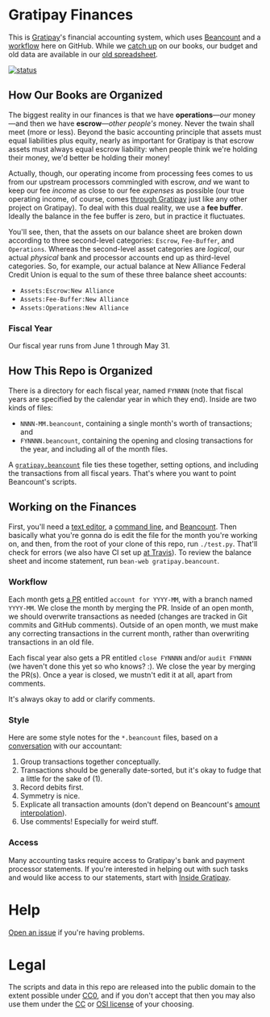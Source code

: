 # Gratipay Finances

This is [Gratipay](https://gratipay.com/)'s financial accounting system, which
uses [Beancount](http://furius.ca/beancount/) and a [workflow](#workflow) here
on GitHub. While we [catch up](https://github.com/gratipay/finances/issues/3)
on our books, our budget and old data are available in our [old
spreadsheet](https://docs.google.com/spreadsheets/d/1p3DpF9ZLEsViBx0685FwJaYN1vVScKVUgXHb2zyqXZg/edit).

[![status](https://api.travis-ci.org/gratipay/finances.svg)](https://travis-ci.org/gratipay/finances)


## How Our Books are Organized

The biggest reality in our finances is that we have **operations**&mdash;*our*
money&mdash;and then we have **escrow**&mdash;*other people's* money. Never the
twain shall meet (more or less). Beyond the basic accounting principle that
assets must equal liabilities plus equity, nearly as important for Gratipay is
that escrow assets must always equal escrow liability: when people think we're
holding their money, we'd better be holding their money!

Actually, though, our operating income from processing fees comes to us from
our upstream processors commingled with escrow, *and* we want to keep our fee
*income* as close to our fee *expenses* as possible (our true operating income,
of course, comes [through Gratipay](https://gratipay.com/Gratipay/) just like
any other project on Gratipay). To deal with this dual reality, we use a **fee
buffer**. Ideally the balance in the fee buffer is zero, but in practice it
fluctuates.

You'll see, then, that the assets on our balance sheet are broken down
according to three second-level categories: `Escrow`, `Fee-Buffer`, and
`Operations`. Whereas the second-level asset categories are *logical*, our
actual *physical* bank and processor accounts end up as third-level categories.
So, for example, our actual balance at New Alliance Federal Credit Union is
equal to the sum of these three balance sheet accounts:

 - `Assets:Escrow:New Alliance`
 - `Assets:Fee-Buffer:New Alliance`
 - `Assets:Operations:New Alliance`


### Fiscal Year

Our fiscal year runs from June 1 through May 31.


## How This Repo is Organized

There is a directory for each fiscal year, named `FYNNNN` (note that fiscal
years are specified by the calendar year in which they end). Inside are two
kinds of files:

 - `NNNN-MM.beancount`, containing a single month's worth of transactions; and
 - `FYNNNN.beancount`, containing the opening and closing transactions for
   the year, and including all of the month files.

A [`gratipay.beancount`](gratipay.beancount) file ties these together, setting
options, and including the transactions from all fiscal years. That's where you
want to point Beancount's scripts.


## Working on the Finances

First, you'll need a [text editor](https://en.wikipedia.org/wiki/Text_editor),
a [command line](https://en.wikipedia.org/wiki/Command-line_interface), and
[Beancount](http://furius.ca/beancount/). Then basically what you're gonna do
is edit the file for the month you're working on, and then, from the root of
your clone of this repo, run `./test.py`. That'll check for errors (we also
have CI set up [at Travis](https://travis-ci.org/gratipay/finances)). To review
the balance sheet and income statement, run `bean-web gratipay.beancount`.


### Workflow

Each month gets [a PR](https://github.com/gratipay/finances/pulls) entitled
`account for YYYY-MM`, with a branch named `YYYY-MM`. We close the month by
merging the PR. Inside of an open month, we should overwrite transactions as
needed (changes are tracked in Git commits and GitHub comments). Outside of an
open month, we must make any correcting transactions in the current month,
rather than overwriting transactions in an old file.

Each fiscal year also gets a PR entitled `close FYNNNN` and/or `audit FYNNNN`
(we haven't done this yet so who knows? :). We close the year by merging the
PR(s). Once a year is closed, we mustn't edit it at all, apart from comments.

It's always okay to add or clarify comments.


### Style

Here are some style notes for the `*.beancount` files, based on a
[conversation](https://github.com/gratipay/inside.gratipay.com/issues/350#issuecomment-176242898)
with our accountant:

 1. Group transactions together conceptually.
 1. Transactions should be generally date-sorted, but it's okay to fudge that a
    little for the sake of (1).
 1. Record debits first.
 1. Symmetry is nice.
 1. Explicate all transaction amounts (don't depend on Beancount's [amount
    interpolation](https://docs.google.com/document/d/1wAMVrKIA2qtRGmoVDSUBJGmYZSygUaR0uOMW1GV3YE0/edit#heading=h.q5yimg2d2emu)).
 1. Use comments! Especially for weird stuff.


### Access

Many accounting tasks require access to Gratipay's bank and payment processor
statements. If you're interested in helping out with such tasks and would like
access to our statements, start with [Inside
Gratipay](http://inside.gratipay.com/big-picture/welcome).


# Help

[Open an issue](https://github.com/gratipay/finances/issues/new) if you're having problems.


# Legal

The scripts and data in this repo are released into the public domain to the
extent possible under [CC0](http://creativecommons.org/publicdomain/zero/1.0/),
and if you don't accept that then you may also use them under the
[CC](https://creativecommons.org/licenses/) or [OSI
license](https://opensource.org/licenses) of your choosing.
